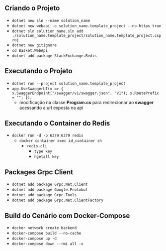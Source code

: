 ## Criando o Projeto

* ```dotnet new sln --name solution_name```
* ```dotnet new webapi -o solution_name.template_project --no-https true```
* ```dotnet sln solution_name.sln add ./solution_name.template_project/solution_name.template_project.csproj```
* ```dotnet new gitignore```
* ```cd Basket.WebApi```
* ```dotnet add package StackExchange.Redis```

## Executando o Projeto

* ```dotnet run --project solution_name.template_project```
* ```app.UseSwaggerUI(x => { x.SwaggerEndpoint("/swagger/v1/swagger.json", "V1"); x.RoutePrefix = ""; });```
  * modificação na classe **Program.cs** para redirecionar ao **swagger** acessando a url exposta na api

## Executando o Container do Redis

* ```docker run -d -p 6379:6379 redis```
  * ```docker container exec id_container sh```
    * ```redis-cli```
      * ```type key```
      * ```hgetall key```

## Packages Grpc Client

* ```dotnet add package Grpc.Net.Client```
* ```dotnet add package Google.Protobuf```
* ```dotnet add package Grpc.Tools```
* ```dotnet add package Grpc.Net.ClientFactory```

## Build do Cenário com Docker-Compose

* ```docker network create backend```
* ```docker-compose build --no-cache```
* ```docker-compose up -d```
* ```docker-compose down --rmi all -v```